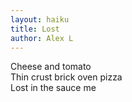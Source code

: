 ```yaml
---
layout: haiku
title: Lost
author: Alex L
---
```

Cheese and tomato<br>
Thin crust brick oven pizza<br>
Lost in the sauce me<br>

